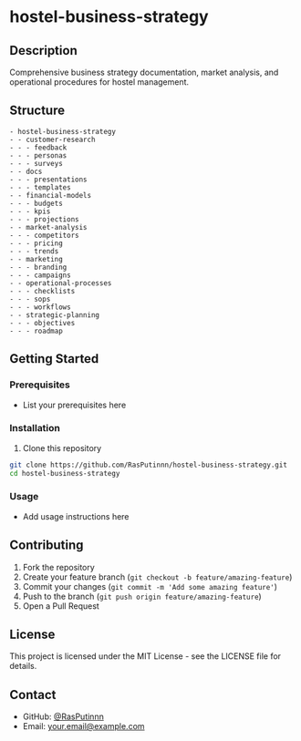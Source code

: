 # hostel-business-strategy

## Description
Comprehensive business strategy documentation, market analysis, and operational procedures for hostel management.

## Structure
```
- hostel-business-strategy
- - customer-research
- - - feedback
- - - personas
- - - surveys
- - docs
- - - presentations
- - - templates
- - financial-models
- - - budgets
- - - kpis
- - - projections
- - market-analysis
- - - competitors
- - - pricing
- - - trends
- - marketing
- - - branding
- - - campaigns
- - operational-processes
- - - checklists
- - - sops
- - - workflows
- - strategic-planning
- - - objectives
- - - roadmap
```

## Getting Started

### Prerequisites
- List your prerequisites here

### Installation
1. Clone this repository
```bash
git clone https://github.com/RasPutinnn/hostel-business-strategy.git
cd hostel-business-strategy
```

### Usage
- Add usage instructions here

## Contributing
1. Fork the repository
2. Create your feature branch (`git checkout -b feature/amazing-feature`)
3. Commit your changes (`git commit -m 'Add some amazing feature'`)
4. Push to the branch (`git push origin feature/amazing-feature`)
5. Open a Pull Request

## License
This project is licensed under the MIT License - see the LICENSE file for details.

## Contact
- GitHub: [@RasPutinnn](https://github.com/RasPutinnn)
- Email: your.email@example.com
